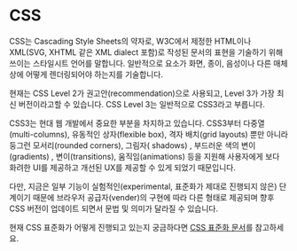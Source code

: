 # CSS

CSS는 Cascading Style Sheets의 약자로, W3C에서 제정한 HTML이나 XML(SVG, XHTML 같은 XML dialect 포함)로 작성된 문서의 표현을 기술하기 위해 쓰이는 스타일시트 언어를 말합니다. 일반적으로 요소가 화면, 종이, 음성이나 다른 매체 상에 어떻게 렌더링되어야 하는지를 기술합니다.

현재는 CSS Level 2가 권고안(recommendation)으로 사용되고, Level 3가 가장 최신 버전이라고할 수 있습니다. CSS Level 3는 일반적으로 CSS3라고 부릅니다.

CSS3는 현대 웹 개발에서 중요한 부분을 차지하고 있습니다. CSS3부터 다중열(multi-columns), 유동적인 상자(flexible box), 격자 배치(grid layouts) 뿐만 아니라 둥그런 모서리(rounded corners), 그림자( shadows) , 부드러운 색의 변이(gradients) , 변이(transitions), 움직임(animations) 등을 지원해 사용자에게 보다 화려한 UI를 제공하고 개선된 UX를 제공할 수 있게 되었기 때문입니다.

다만, 지금은 일부 기능이 실험적인(experimental, 표준화가 제대로 진행되지 않은) 단계이기 때문에 브라우저 공급자(vender)의 구현에 따라 다른 형태로 제공되며 향후 CSS 버전이 업데이트 되면서 문법 및 의미가 달라질 수 있습니다.

현재 CSS 표준화가 어떻게 진행되고 있는지 궁금하다면 [CSS 표준화 문서](https://drafts.csswg.org/)를 참고하세요.
